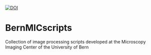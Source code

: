 [![DOI](https://zenodo.org/badge/211309937.svg)](https://zenodo.org/badge/latestdoi/211309937)

# BernMICscripts
Collection of image processing scripts developed at the Microscopy Imaging Center of the University of Bern
